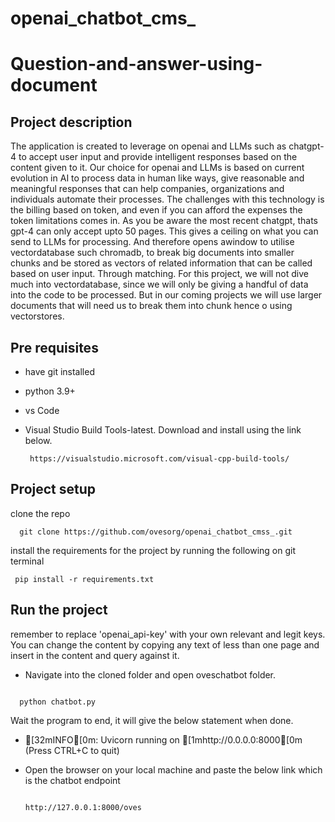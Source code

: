 # openai_chatbot_cms_
# Question-and-answer-using-document

## Project description
The application is created to leverage on openai and LLMs such as chatgpt-4 to accept user input and provide intelligent responses based on the content  given to it.
Our choice for openai and LLMs is based on current evolution in AI to process data in human like ways, give reasonable and meaningful responses that can help companies, organizations and individuals automate their processes.
The challenges with this technology is the billing based on token, and even if you can afford the expenses the token limitations comes in. As you be aware the most recent chatgpt, thats gpt-4 can only accept upto 50 pages. This gives a ceiling on what you can send to LLMs for processing. And therefore opens awindow to utilise  vectordatabase such chromadb, to break big documents into smaller chunks  and be stored as vectors of related information that can be called based on user input. Through matching.
For this project, we will not dive much into vectordatabase, since we will only be giving a handful of data into the code to be processed. But in our coming projects we will use larger documents that will need us to break them into chunk hence o using vectorstores.

## Pre requisites
- have git installed
- python 3.9+
- vs Code
- Visual Studio Build Tools-latest.
  Download and install using the link below.

  ```
   https://visualstudio.microsoft.com/visual-cpp-build-tools/
  ```

## Project setup

clone the repo

```
  git clone https://github.com/ovesorg/openai_chatbot_cmss_.git
```
 install the requirements for the project by running the following on git terminal

```
 pip install -r requirements.txt
```
 


## Run the project
remember to replace 'openai_api-key' with your own relevant and legit keys.
You can change the content by copying any text of less than one page and insert in the content and query against it.
- Navigate into the cloned folder and open oveschatbot folder.
  

```

  python chatbot.py
```

Wait the program to end, it will give the below statement when done.
- [32mINFO[0m:     Uvicorn running on [1mhttp://0.0.0.0:8000[0m (Press CTRL+C to quit)
- Open the browser on your local machine and paste the below link which is the chatbot endpoint

  ```

  http://127.0.0.1:8000/oves
  
  ````
